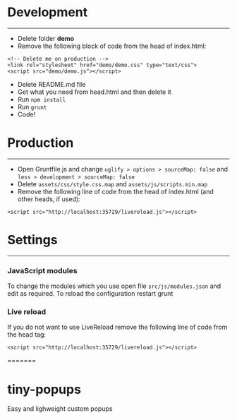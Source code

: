# Development

---

* Delete folder **demo**
* Remove the following block of code from the head of index.html:
```
<!-- Delete me on production -->
<link rel="stylesheet" href="demo/demo.css" type="text/css">
<script src="demo/demo.js"></script>
```
* Delete README.md file
* Get what you need from head.html and then delete it
* Run `npm install`
* Run `grunt`
* Code!

# Production

---

* Open Gruntfile.js and change `uglify > options > sourceMap: false` and `less > development > sourceMap: false`
* Delete `assets/css/style.css.map` and `assets/js/scripts.min.map`
* Remove the following line of code from the head of index.html (and other heads, if used):
```
<script src="http://localhost:35729/livereload.js"></script>
```

# Settings

---

### JavaScript modules

To change the modules which you use open file `src/js/modules.json` and edit as required. To reload the configuration restart grunt

### Live reload
If you do not want to use LiveReload remove the following line of code from the head tag:
```
<script src="http://localhost:35729/livereload.js"></script>
```
=======
# tiny-popups
Easy and lighweight custom popups
